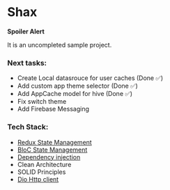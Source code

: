 # Shax

**Spoiler Alert**

It is an uncompleted sample project.

### Next tasks:
- Create Local datasrouce for user caches (Done ✅)
- Add custom app theme selector (Done ✅)
- Add AppCache model for hive (Done ✅)
- Fix switch theme
- Add Firebase Messaging

### Tech Stack:
- [Redux State Management](https://pub.dev/packages/flutter_redux)
- [BloC State Management](https://bloclibrary.dev/#/gettingstarted)
- [Dependency injection](https://pub.dev/packages/get_it)
- Clean Architecture
- SOLID Principles
- [Dio Http client](https://pub.dev/packages/dio)
